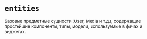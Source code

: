 # `entities`

Базовые предметные сущности (User, Media и т.д.), содержащие простейшие компоненты, типы, модели, используемые в фичах и виджетах.
